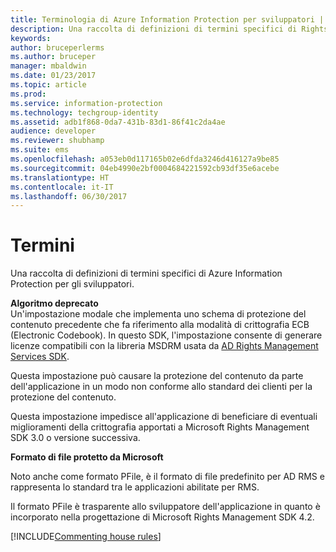 ```yaml
---
title: Terminologia di Azure Information Protection per sviluppatori | Documentazione Microsoft
description: Una raccolta di definizioni di termini specifici di Rights Management Services per gli sviluppatori.
keywords: 
author: bruceperlerms
ms.author: bruceper
manager: mbaldwin
ms.date: 01/23/2017
ms.topic: article
ms.prod: 
ms.service: information-protection
ms.technology: techgroup-identity
ms.assetid: adb1f868-0da7-431b-83d1-86f41c2da4ae
audience: developer
ms.reviewer: shubhamp
ms.suite: ems
ms.openlocfilehash: a053eb0d117165b02e6dfda3246d416127a9be85
ms.sourcegitcommit: 04eb4990e2bf0004684221592cb93df35e6acebe
ms.translationtype: HT
ms.contentlocale: it-IT
ms.lasthandoff: 06/30/2017
---
```

# <a name="terms"></a>Termini

Una raccolta di definizioni di termini specifici di Azure Information Protection per gli sviluppatori.

**Algoritmo deprecato**  
Un'impostazione modale che implementa uno schema di protezione del contenuto precedente che fa riferimento alla modalità di crittografia ECB (Electronic Codebook). In questo SDK, l'impostazione consente di generare licenze compatibili con la libreria MSDRM usata da [AD Rights Management Services SDK](https://msdn.microsoft.com/library/windows/desktop/cc530379.aspx).

Questa impostazione può causare la protezione del contenuto da parte dell'applicazione in un modo non conforme allo standard dei clienti per la protezione del contenuto.

Questa impostazione impedisce all'applicazione di beneficiare di eventuali miglioramenti della crittografia apportati a Microsoft Rights Management SDK 3.0 o versione successiva.

**Formato di file protetto da Microsoft**

Noto anche come formato PFile, è il formato di file predefinito per AD RMS e rappresenta lo standard tra le applicazioni abilitate per RMS.

Il formato PFile è trasparente allo sviluppatore dell'applicazione in quanto è incorporato nella progettazione di Microsoft Rights Management SDK 4.2.


[!INCLUDE[Commenting house rules](../includes/houserules.md)]